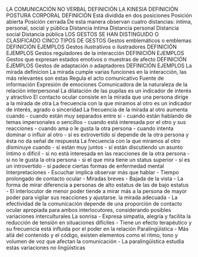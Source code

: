 LA COMUNICACIÓN NO VERBAL
	DEFINICIÓN
LA KINESIA
	DEFINICIÓN
POSTURA CORPORAL
	DEFINICIÓN
	Está dividida en dos posiciones
		Posición abierta
		Posición cerrada
	De esta manera observan cuatro distancias: intima, personal, social y pública
		Distancia íntima
		Distancia personal
		Distancia social
		Distancia pública
	LOS GESTOS
		SE HAN DISTINGUIDO O CLASIFICADO CINCO TIPOS DE GESTOS
			Gestos emblemáticos o emblemas
				DEFINICIÓN
				EJEMPLOS
			Gestos ilustrativos o ilustradores
				DEFINICIÓN
				EJEMPLOS
			Gestos reguladores de la interacción
				DEFINICIÓN
				EJEMPLOS
			Gestos que expresan estados emotivos o muestras de afecto
				DEFINICIÓN
				EJEMPLOS
			Gestos de adaptación o adaptadores
				DEFINICIÓN
				EJEMPLOS
	La mirada
		definicion
		La mirada cumple varias funciones en la interacción, las más relevantes son estas
			Regula el acto comunicativo
			Fuente de información
			Expresión de emociones
			Comunicadora de la naturaleza de la relación interpersonal
			La dilatación de las pupilas es un indicador de interés y atractivo
			El contacto ocular consiste en la mirada que una persona dirige a la mirada de otra
			La frecuencia con la que miramos al otro es un indicador de interés, agrado o sinceridad
		La frecuencia de la mirada al otro aumenta cuando
			- cuando están muy separados entre sí
			- cuando están hablando de temas impersonales o sencillos
			- cuando está interesada por el otro y sus reacciones
			- cuando ama o le gusta la otra persona
			- cuando intenta dominar o influir al otro
			- sí es extrovertido
		sí depende de la otra persona y ésta no da señal de respuesta La frecuencia con la que miramos al otro disminuye cuando 
			- sí están muy juntos
			- sí están discutiendo un asunto íntimo o difícil
			- si no está interesada en las reacciones de la otra persona
			- si no le gusta la otra persona
			- si el que mira tiene un status superior
			- sí es un introvertido
			- sí padece ciertas formas de enfermedad mental
		Interpretaciones
			- Escuchar implica observar más que hablar
			- Tiempo prolongado de contacto ocular
			- Miradas breves
			- Bajada de la vista
			- La forma de mirar diferencia a personas de alto estatus de las de bajo estatus
			- El interlocutor de menor poder tiende a mirar más a la persona de mayor poder para vigilar sus reacciones y ajustarse.
		la mirada adecuada
			- La efectividad de la comunicación depende de una proporción de contacto ocular apropiada para ambos interlocutores, considerando posibles variaciones interculturales
		La sonrisa
			- Expresa simpatía, alegría y facilita la reducción de tensión en situaciones difíciles
			- Tiene un efecto terapéutico y su frecuencia está influida por el poder en la relación
		Paralingüística
			- Más allá del contenido y el código, existen elementos como el ritmo, tono y volumen de voz que afectan la comunicación
			- La paralingüística estudia estas variaciones no lingüísticas